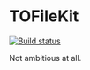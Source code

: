 # TOFileKit

[![Build status](https://badge.buildkite.com/03e54c6dd72d68b5ed92835168ac0da90c10bbed512dbcd44d.svg)](https://buildkite.com/xd-ci/tofilekit-run-ci)

Not ambitious at all.
